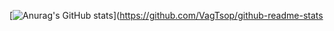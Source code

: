 [![Anurag's GitHub stats](https://github-readme-stats.vercel.app/api?username=VagTsop)](https://github.com/VagTsop/github-readme-stats


<script src="/dist/github-widget.esm.mjs" type="module"></script>

<github-w user="VagTsop">
    <profile-info 
        data-theme="light"
        data-company="true"
        data-bio="false"
        >
    </profile-info>
</github-w>
